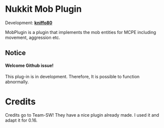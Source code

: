 # Nukkit Mob Plugin
Development: **[kniffo80](https://github.com/kniffo80)**

MobPlugin is a plugin that implements the mob entities for MCPE including movement, aggression etc.

## Notice
#### Welcome Github issue!
This plug-in is in development. Therefore, It is possible to function abnormally.

# Credits
Credits go to Team-SW! They have a nice plugin already made. I used it and adapt it for 0.16.